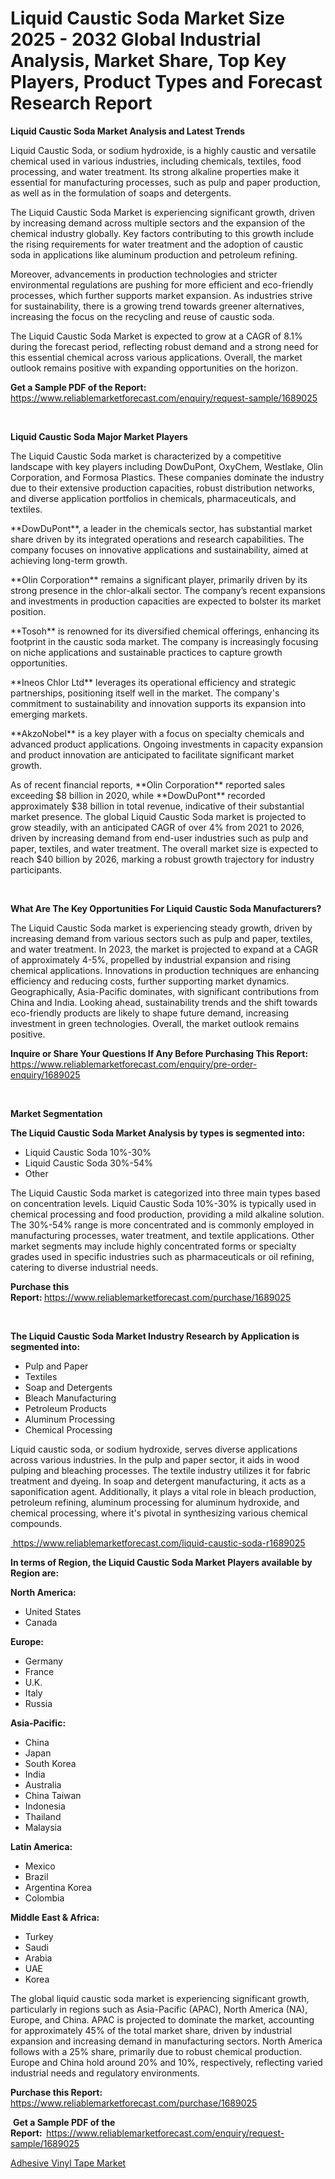 <p><h1>Liquid Caustic Soda Market Size 2025 - 2032 Global Industrial Analysis, Market Share, Top Key Players, Product Types and Forecast Research Report</h1></p><p><strong>Liquid Caustic Soda Market Analysis and Latest Trends</strong></p>
<p><p>Liquid Caustic Soda, or sodium hydroxide, is a highly caustic and versatile chemical used in various industries, including chemicals, textiles, food processing, and water treatment. Its strong alkaline properties make it essential for manufacturing processes, such as pulp and paper production, as well as in the formulation of soaps and detergents.</p><p>The Liquid Caustic Soda Market is experiencing significant growth, driven by increasing demand across multiple sectors and the expansion of the chemical industry globally. Key factors contributing to this growth include the rising requirements for water treatment and the adoption of caustic soda in applications like aluminum production and petroleum refining. </p><p>Moreover, advancements in production technologies and stricter environmental regulations are pushing for more efficient and eco-friendly processes, which further supports market expansion. As industries strive for sustainability, there is a growing trend towards greener alternatives, increasing the focus on the recycling and reuse of caustic soda.</p><p>The Liquid Caustic Soda Market is expected to grow at a CAGR of 8.1% during the forecast period, reflecting robust demand and a strong need for this essential chemical across various applications. Overall, the market outlook remains positive with expanding opportunities on the horizon.</p></p>
<p><strong>Get a Sample PDF of the Report:&nbsp;</strong> <a href="https://www.reliablemarketforecast.com/enquiry/request-sample/1689025?utm_campaign=3324&utm_medium=2&utm_source=Github&utm_content=ia&utm_term=01042025&utm_id=liquid-caustic-soda">https://www.reliablemarketforecast.com/enquiry/request-sample/1689025</a></p>
<p>&nbsp;</p>
<p><strong>Liquid Caustic Soda Major Market Players</strong></p>
<p><p>The Liquid Caustic Soda market is characterized by a competitive landscape with key players including DowDuPont, OxyChem, Westlake, Olin Corporation, and Formosa Plastics. These companies dominate the industry due to their extensive production capacities, robust distribution networks, and diverse application portfolios in chemicals, pharmaceuticals, and textiles.</p><p>**DowDuPont**, a leader in the chemicals sector, has substantial market share driven by its integrated operations and research capabilities. The company focuses on innovative applications and sustainability, aimed at achieving long-term growth.</p><p>**Olin Corporation** remains a significant player, primarily driven by its strong presence in the chlor-alkali sector. The company’s recent expansions and investments in production capacities are expected to bolster its market position.</p><p>**Tosoh** is renowned for its diversified chemical offerings, enhancing its footprint in the caustic soda market. The company is increasingly focusing on niche applications and sustainable practices to capture growth opportunities.</p><p>**Ineos Chlor Ltd** leverages its operational efficiency and strategic partnerships, positioning itself well in the market. The company's commitment to sustainability and innovation supports its expansion into emerging markets.</p><p>**AkzoNobel** is a key player with a focus on specialty chemicals and advanced product applications. Ongoing investments in capacity expansion and product innovation are anticipated to facilitate significant market growth.</p><p>As of recent financial reports, **Olin Corporation** reported sales exceeding $8 billion in 2020, while **DowDuPont** recorded approximately $38 billion in total revenue, indicative of their substantial market presence. The global Liquid Caustic Soda market is projected to grow steadily, with an anticipated CAGR of over 4% from 2021 to 2026, driven by increasing demand from end-user industries such as pulp and paper, textiles, and water treatment. The overall market size is expected to reach $40 billion by 2026, marking a robust growth trajectory for industry participants.</p></p>
<p>&nbsp;</p>
<p><strong>What Are The Key Opportunities For Liquid Caustic Soda Manufacturers?</strong></p>
<p><p>The Liquid Caustic Soda market is experiencing steady growth, driven by increasing demand from various sectors such as pulp and paper, textiles, and water treatment. In 2023, the market is projected to expand at a CAGR of approximately 4-5%, propelled by industrial expansion and rising chemical applications. Innovations in production techniques are enhancing efficiency and reducing costs, further supporting market dynamics. Geographically, Asia-Pacific dominates, with significant contributions from China and India. Looking ahead, sustainability trends and the shift towards eco-friendly products are likely to shape future demand, increasing investment in green technologies. Overall, the market outlook remains positive.</p></p>
<p><strong>Inquire or Share Your Questions If Any Before Purchasing This Report:</strong> <a href="https://www.reliablemarketforecast.com/enquiry/pre-order-enquiry/1689025?utm_campaign=3324&utm_medium=2&utm_source=Github&utm_content=ia&utm_term=01042025&utm_id=liquid-caustic-soda">https://www.reliablemarketforecast.com/enquiry/pre-order-enquiry/1689025</a></p>
<p>&nbsp;</p>
<p><strong>Market Segmentation</strong></p>
<p><strong>The Liquid Caustic Soda Market Analysis by types is segmented into:</strong></p>
<p><ul><li>Liquid Caustic Soda 10%-30%</li><li>Liquid Caustic Soda 30%-54%</li><li>Other</li></ul></p>
<p><p>The Liquid Caustic Soda market is categorized into three main types based on concentration levels. Liquid Caustic Soda 10%-30% is typically used in chemical processing and food production, providing a mild alkaline solution. The 30%-54% range is more concentrated and is commonly employed in manufacturing processes, water treatment, and textile applications. Other market segments may include highly concentrated forms or specialty grades used in specific industries such as pharmaceuticals or oil refining, catering to diverse industrial needs.</p></p>
<p><strong>Purchase this Report:&nbsp;</strong><a href="https://www.reliablemarketforecast.com/purchase/1689025?utm_campaign=3324&utm_medium=2&utm_source=Github&utm_content=ia&utm_term=01042025&utm_id=liquid-caustic-soda">https://www.reliablemarketforecast.com/purchase/1689025</a></p>
<p>&nbsp;</p>
<p><strong>The Liquid Caustic Soda Market Industry Research by Application is segmented into:</strong></p>
<p><ul><li>Pulp and Paper</li><li>Textiles</li><li>Soap and Detergents</li><li>Bleach Manufacturing</li><li>Petroleum Products</li><li>Aluminum Processing</li><li>Chemical Processing</li></ul></p>
<p><p>Liquid caustic soda, or sodium hydroxide, serves diverse applications across various industries. In the pulp and paper sector, it aids in wood pulping and bleaching processes. The textile industry utilizes it for fabric treatment and dyeing. In soap and detergent manufacturing, it acts as a saponification agent. Additionally, it plays a vital role in bleach production, petroleum refining, aluminum processing for aluminum hydroxide, and chemical processing, where it's pivotal in synthesizing various chemical compounds.</p></p>
<p><a href="https://www.reliablemarketforecast.com/liquid-caustic-soda-r1689025?utm_campaign=3324&utm_medium=2&utm_source=Github&utm_content=ia&utm_term=01042025&utm_id=liquid-caustic-soda">&nbsp;https://www.reliablemarketforecast.com/liquid-caustic-soda-r1689025</a></p>
<p><strong>In terms of Region, the Liquid Caustic Soda Market Players available by Region are:</strong></p>
<p>
    <p> <strong> North America: </strong>
        <ul>
            <li>United States</li>
            <li>Canada</li>
        </ul>
        </p> 
    <p> <strong> Europe: </strong>
        <ul>
            <li>Germany</li>
            <li>France</li>
            <li>U.K.</li>
            <li>Italy</li>
            <li>Russia</li>
        </ul>
        </p> 
    <p> <strong> Asia-Pacific: </strong>
        <ul>
            <li>China</li>
            <li>Japan</li>
            <li>South Korea</li>
            <li>India</li>
            <li>Australia</li>
            <li>China Taiwan</li>
            <li>Indonesia</li>
            <li>Thailand</li>
            <li>Malaysia</li>
        </ul>
        </p> 
    <p> <strong> Latin America: </strong>
        <ul>
            <li>Mexico</li>
            <li>Brazil</li>
            <li>Argentina Korea</li>
            <li>Colombia</li>
        </ul>
        </p> 
    <p> <strong> Middle East & Africa: </strong>
        <ul>
            <li>Turkey</li>
            <li>Saudi</li>
            <li>Arabia</li>
            <li>UAE</li>
            <li>Korea</li>
        </ul>
    </p>
    </p>
<p><p>The global liquid caustic soda market is experiencing significant growth, particularly in regions such as Asia-Pacific (APAC), North America (NA), Europe, and China. APAC is projected to dominate the market, accounting for approximately 45% of the total market share, driven by industrial expansion and increasing demand in manufacturing sectors. North America follows with a 25% share, primarily due to robust chemical production. Europe and China hold around 20% and 10%, respectively, reflecting varied industrial needs and regulatory environments.</p></p>
<p><strong>Purchase this Report: </strong><a href="https://www.reliablemarketforecast.com/purchase/1689025?utm_campaign=3324&utm_medium=2&utm_source=Github&utm_content=ia&utm_term=01042025&utm_id=liquid-caustic-soda">https://www.reliablemarketforecast.com/purchase/1689025</a></p>
<p>&nbsp;<strong>Get a Sample PDF of the Report:&nbsp;&nbsp;</strong><a href="https://www.reliablemarketforecast.com/enquiry/request-sample/1689025?utm_campaign=3324&utm_medium=2&utm_source=Github&utm_content=ia&utm_term=01042025&utm_id=liquid-caustic-soda">https://www.reliablemarketforecast.com/enquiry/request-sample/1689025</a></p>
<p><strong></strong></p>
<p><p><a href="https://github.com/krulicfidura/Market-Research-Report-List-1/blob/main/adhesive-vinyl-tape-market.md?utm_campaign=3324&utm_medium=2&utm_source=Github&utm_content=ia&utm_term=01042025&utm_id=liquid-caustic-soda">Adhesive Vinyl Tape Market</a></p></p>